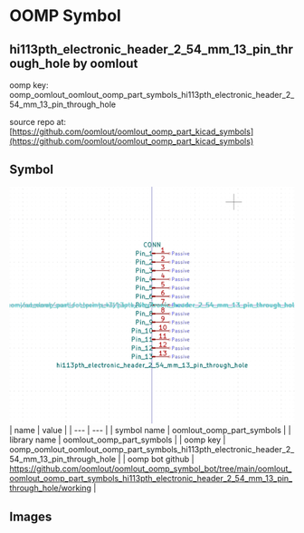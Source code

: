 # OOMP Symbol  
## hi113pth_electronic_header_2_54_mm_13_pin_through_hole  by oomlout  
  
oomp key: oomp_oomlout_oomlout_oomp_part_symbols_hi113pth_electronic_header_2_54_mm_13_pin_through_hole  
  
source repo at: [https://github.com/oomlout/oomlout_oomp_part_kicad_symbols](https://github.com/oomlout/oomlout_oomp_part_kicad_symbols)  
## Symbol  
  
[![working.png](working_600.png)](working.png)  
| name | value | 
| --- | --- | 
| symbol name | oomlout_oomp_part_symbols | 
| library name | oomlout_oomp_part_symbols | 
| oomp key | oomp_oomlout_oomlout_oomp_part_symbols_hi113pth_electronic_header_2_54_mm_13_pin_through_hole | 
| oomp bot github | https://github.com/oomlout/oomlout_oomp_symbol_bot/tree/main/oomlout_oomlout_oomp_part_symbols_hi113pth_electronic_header_2_54_mm_13_pin_through_hole/working | 
## Images  
